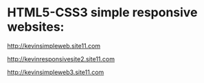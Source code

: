 # HTML5-CSS3 simple responsive websites:
http://kevinsimpleweb.site11.com

http://kevinresponsivesite2.site11.com

http://kevinsimpleweb3.site11.com 

